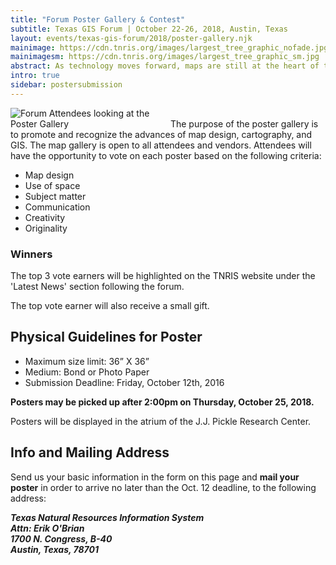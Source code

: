 ```yaml
---
title: "Forum Poster Gallery & Contest"
subtitle: Texas GIS Forum | October 22-26, 2018, Austin, Texas
layout: events/texas-gis-forum/2018/poster-gallery.njk
mainimage: https://cdn.tnris.org/images/largest_tree_graphic_nofade.jpg
mainimagesm: https://cdn.tnris.org/images/largest_tree_graphic_sm.jpg
abstract: As technology moves forward, maps are still at the heart of the GIS field. The poster gallery showcases ongoing cartographic innovation in the community.
intro: true
sidebar: postersubmission
---
```


<img style="max-width: 50%" class="pull-right" src="https://cdn.tnris.org/images/forum_2017_12.jpg" alt="Forum Attendees looking at the Poster Gallery"> The purpose of the poster gallery is to promote and recognize the advances of map design, cartography, and GIS. The map gallery is open to all attendees and vendors. Attendees will have the opportunity to vote on each poster based on the following criteria:

- Map design
- Use of space
- Subject matter
- Communication
- Creativity
- Originality

<div class="well well-md">
  <h3>Winners</h3>

<p>The top 3 vote earners will be highlighted on the TNRIS website under the 'Latest News' section following the forum. </p>
<p>The top vote earner will also receive a small gift.</p>
</div>

## Physical Guidelines for Poster

<ul class="lead">
<li>Maximum size limit: 36” X 36”</li>
<li>Medium: Bond or Photo Paper</li>
<li>Submission Deadline: Friday, October 12th, 2016</li>
</ul>

**Posters may be picked up after 2:00pm on Thursday, October 25, 2018.**

Posters will be displayed in the atrium of the J.J. Pickle Research Center.

## Info and Mailing Address

Send us your basic information in the form on this page and **mail your poster** in order to arrive no later than the Oct. 12 deadline, to the following address:

<address>
<strong>Texas Natural Resources Information System<br>
Attn: Erik O'Brian<br>
1700 N. Congress, B-40<br>
Austin, Texas, 78701</strong>
</address>
